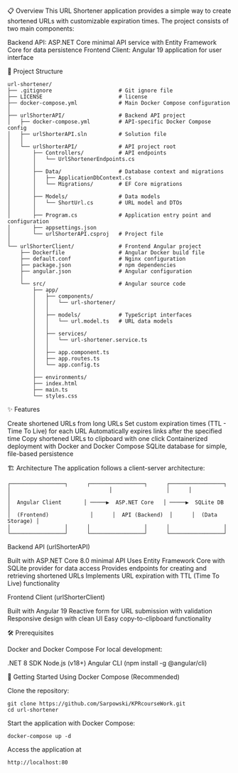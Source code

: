 📋 Overview
This URL Shortener application provides a simple way to create shortened URLs with customizable expiration times. The project consists of two main components:

Backend API: ASP.NET Core minimal API service with Entity Framework Core for data persistence
Frontend Client: Angular 19 application for user interface


📁 Project Structure
```
url-shortener/
├── .gitignore                     # Git ignore file
├── LICENSE                        # license
├── docker-compose.yml             # Main Docker Compose configuration
│
├── urlShorterAPI/                 # Backend API project
│   ├── docker-compose.yml         # API-specific Docker Compose config
│   ├── urlShorterAPI.sln          # Solution file
│   │
│   └── urlShorterAPI/             # API project root
│       ├── Controllers/           # API endpoints
│       │   └── UrlShortenerEndpoints.cs 
│       │
│       ├── Data/                  # Database context and migrations
│       │   ├── ApplicationDbContext.cs
│       │   └── Migrations/        # EF Core migrations
│       │
│       ├── Models/                # Data models
│       │   └── ShortUrl.cs        # URL model and DTOs
│       │
│       ├── Program.cs             # Application entry point and configuration
│       ├── appsettings.json       
│       └── urlShorterAPI.csproj   # Project file
│
└── urlShorterClient/              # Frontend Angular project
    ├── Dockerfile                 # Angular Docker build file
    ├── default.conf               # Nginx configuration
    ├── package.json               # npm dependencies
    ├── angular.json               # Angular configuration
    │
    └── src/                       # Angular source code
        ├── app/                   
        │   ├── components/        
        │   │   └── url-shortener/ 
        │   │
        │   ├── models/            # TypeScript interfaces
        │   │   └── url.model.ts   # URL data models
        │   │
        │   ├── services/          
        │   │   └── url-shortener.service.ts  
        │   │
        │   ├── app.component.ts   
        │   ├── app.routes.ts      
        │   └── app.config.ts      
        │
        ├── environments/          
        ├── index.html             
        ├── main.ts                   
        └── styles.css             
```



✨ Features

Create shortened URLs from long URLs
Set custom expiration times (TTL - Time To Live) for each URL
Automatically expires links after the specified time
Copy shortened URLs to clipboard with one click
Containerized deployment with Docker and Docker Compose
SQLite database for simple, file-based persistence

🏗️ Architecture
The application follows a client-server architecture:
```
┌─────────────────┐      ┌─────────────────┐      ┌─────────────────┐
│                               │                 │      │                 │
│  Angular Client       │ ─────▶  ASP.NET Core   │ ─────▶  SQLite DB     │
│  (Frontend)             │      │  API (Backend)  │      │  (Data Storage) │
│                 │      │                 │      │                 │
└─────────────────┘      └─────────────────┘      └─────────────────┘
```
Backend API (urlShorterAPI)

Built with ASP.NET Core 8.0 minimal API
Uses Entity Framework Core with SQLite provider for data access
Provides endpoints for creating and retrieving shortened URLs
Implements URL expiration with TTL (Time To Live) functionality

Frontend Client (urlShorterClient)

Built with Angular 19
Reactive form for URL submission with validation
Responsive design with clean UI
Easy copy-to-clipboard functionality

🛠️ Prerequisites

Docker and Docker Compose
For local development:

.NET 8 SDK
Node.js (v18+)
Angular CLI (npm install -g @angular/cli)



🚀 Getting Started
Using Docker Compose (Recommended)

Clone the repository:
```
git clone https://github.com/Sarpowski/KPRcourseWork.git
cd url-shortener
```
Start the application with Docker Compose:
```
docker-compose up -d
```
Access the application at 
```
http://localhost:80
```
